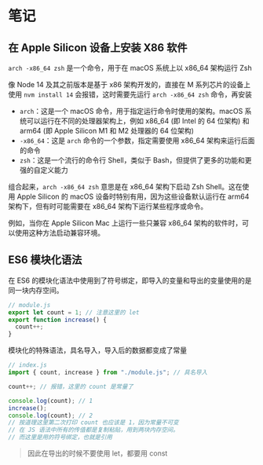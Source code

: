 # 笔记

## 在 Apple Silicon 设备上安装 X86 软件

`arch -x86_64 zsh` 是一个命令，用于在 macOS 系统上以 x86_64 架构运行 Zsh

像 Node 14 及其之前版本是基于 x86 架构开发的，直接在 M 系列芯片的设备上使用 `nvm install 14` 会报错，这时需要先运行 `arch -x86_64 zsh` 命令，再安装

- `arch`：这是一个 macOS 命令，用于指定运行命令时使用的架构。macOS 系统可以运行在不同的处理器架构上，例如 x86_64 (即 Intel 的 64 位架构) 和 arm64 (即 Apple Silicon M1 和 M2 处理器的 64 位架构)
- `-x86_64`：这是 `arch` 命令的一个参数，指定需要使用 x86_64 架构来运行后面的命令
- `zsh`：这是一个流行的命令行 Shell，类似于 Bash，但提供了更多的功能和更强的自定义能力

组合起来，`arch -x86_64 zsh` 意思是在 x86_64 架构下启动 Zsh Shell。这在使用 Apple Silicon 的 macOS 设备时特别有用，因为这些设备默认运行在 arm64 架构下，但有时可能需要在 x86_64 架构下运行某些程序或命令。

例如，当你在 Apple Silicon Mac 上运行一些只兼容 x86_64 架构的软件时，可以使用这种方法启动兼容环境。



## ES6 模块化语法

在 ES6 的模块化语法中使用到了符号绑定，即导入的变量和导出的变量使用的是同一块内存空间。

```js
// module.js
export let count = 1; // 注意这里的 let
export function increase() {
  count++;
}
```

模块化的特殊语法，具名导入，导入后的数据都变成了常量

```js
// index.js
import { count, increase } from "./module.js"; // 具名导入

count++; // 报错，这里的 count 是常量了

console.log(count); // 1
increase();
console.log(count); // 2
// 按道理这里第二次打印 count 也应该是 1，因为常量不可变
// 在 JS 语法中所有的传值都是复制粘贴，用到两块内存空间。
// 而这里是用的符号绑定，也就是引用
```

> 因此在导出的时候不要使用 let，都要用 const
